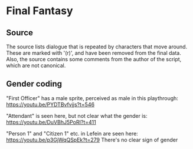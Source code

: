 # Final Fantasy

## Source

The source lists dialogue that is repeated by characters that move around. These are marked with '(r)', and have been removed from the final data. Also, the source contains some comments from the author of the script, which are not canonical.

## Gender coding

"First Officer" has a male sprite, perceived as male in this playthrough:
https://youtu.be/PYDTBvfvjjs?t=546

"Attendant" is seen here, but not clear what the gender is:
https://youtu.be/DuVBhJ5PoRI?t=411

"Person 1" and "Citizen 1" etc. in Lefein are seen here:
https://youtu.be/p3GjWqQSpEk?t=279
There's no clear sign of gender
